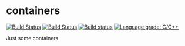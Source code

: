 containers
==========

[![Build Status](https://github.com/magestik/containers/workflows/CTest/badge.svg?branch=master)](https://github.com/magestik/containers/actions) [![Build Status](https://travis-ci.org/magestik/containers.svg?branch=master)](https://travis-ci.org/magestik/containers) [![Build status](https://ci.appveyor.com/api/projects/status/fyghgndr7tb79xh4/branch/master?svg=true)](https://ci.appveyor.com/project/magestik/containers/branch/master) [![Language grade: C/C++](https://img.shields.io/lgtm/grade/cpp/g/magestik/containers.svg?logo=lgtm&logoWidth=18)](https://lgtm.com/projects/g/magestik/containers/context:cpp)

Just some containers
